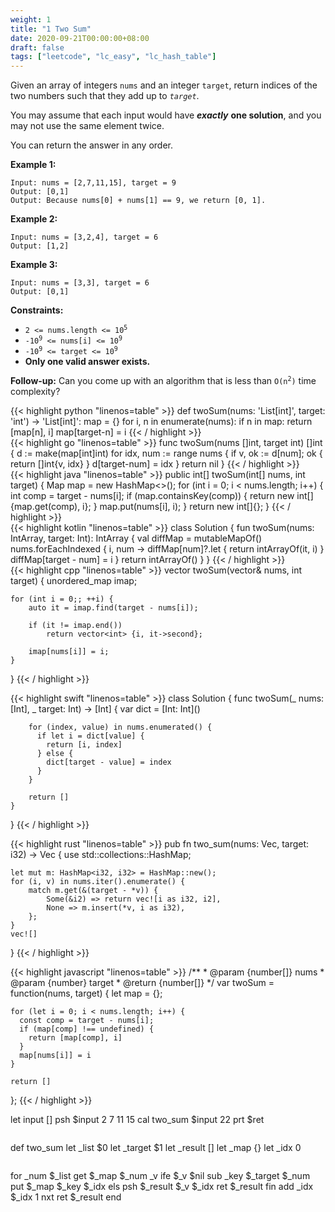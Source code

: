 ```yaml
---
weight: 1
title: "1 Two Sum"
date: 2020-09-21T00:00:00+08:00
draft: false
tags: ["leetcode", "lc_easy", "lc_hash_table"]
---
```




Given an array of integers `nums` and an integer `target`, return indices of the two numbers such that they add up to _`target`_.

You may assume that each input would have _**exactly**_ **one solution**, and you may not use the same element twice.

You can return the answer in any order.

**Example 1:**
```
Input: nums = [2,7,11,15], target = 9
Output: [0,1]
Output: Because nums[0] + nums[1] == 9, we return [0, 1].
```

**Example 2:**
```
Input: nums = [3,2,4], target = 6
Output: [1,2]
```

**Example 3:**
```
Input: nums = [3,3], target = 6
Output: [0,1]
```

**Constraints:**
* <code>2 <= nums.length <= 10<sup>5</sup></code>
* <code>-10<sup>9</sup> <= nums[i] <= 10<sup>9</sup></code>
* <code>-10<sup>9</sup> <= target <= 10<sup>9</sup></code>
* **Only one valid answer exists.**

**Follow-up:** Can you come up with an algorithm that is less than <code>O(n<sup>2</sup>)</code> time complexity?

<div class="tabs"></div>
<div class="tab-content">
<div id="python" class="lang">
{{< highlight python "linenos=table" >}}
def twoSum(nums: 'List[int]', target: 'int') -> 'List[int]':
    map = {}
    for i, n in enumerate(nums):
        if n in map:
            return [map[n], i]
        map[target-n] = i
{{< / highlight >}}
</div>

<div id="golang" class="lang">
{{< highlight go "linenos=table" >}}
func twoSum(nums []int, target int) []int {
    d := make(map[int]int)
    for idx, num := range nums {
        if v, ok := d[num]; ok {
            return []int{v, idx}
        }
        d[target-num] = idx
    }
    return nil
}
{{< / highlight >}}
</div>

<div id="java" class="lang">
{{< highlight java "linenos=table" >}}
public int[] twoSum(int[] nums, int target) {
    Map<Integer, Integer> map = new HashMap<>();
    for (int i = 0; i < nums.length; i++) {
        int comp = target - nums[i];
        if (map.containsKey(comp)) {
            return new int[]{map.get(comp), i};
        }
        map.put(nums[i], i);
    }
    return new int[]{};
}
{{< / highlight >}}
</div>

<div id="kotlin" class="lang">
{{< highlight kotlin "linenos=table" >}}
class Solution {
    fun twoSum(nums: IntArray, target: Int): IntArray {
        val diffMap = mutableMapOf<Int, Int>()
        nums.forEachIndexed { i, num ->
            diffMap[num]?.let {
                return intArrayOf(it, i)
            }
            diffMap[target - num] = i
        }
        return intArrayOf()
    }
}
{{< / highlight >}}
</div>

<div id="c++" class="lang">
{{< highlight cpp "linenos=table" >}}
vector<int> twoSum(vector<int>& nums, int target) {
    unordered_map<int, int> imap;

    for (int i = 0;; ++i) {
        auto it = imap.find(target - nums[i]);

        if (it != imap.end()) 
            return vector<int> {i, it->second};

        imap[nums[i]] = i;
    }
}
{{< / highlight >}}
</div>

<div id="swift" class="lang">
{{< highlight swift "linenos=table" >}}
class Solution {
    func twoSum(_ nums: [Int], _ target: Int) -> [Int] {
        var dict = [Int: Int]()

        for (index, value) in nums.enumerated() {
          if let i = dict[value] {
            return [i, index]
          } else {
            dict[target - value] = index
          }
        }

        return []
    }
}
{{< / highlight >}}
</div>

<div id="rust" class="lang">
{{< highlight rust "linenos=table" >}}
pub fn two_sum(nums: Vec<i32>, target: i32) -> Vec<i32> {
    use std::collections::HashMap;
    
    let mut m: HashMap<i32, i32> = HashMap::new();
    for (i, v) in nums.iter().enumerate() {
        match m.get(&(target - *v)) {
            Some(&i2) => return vec![i as i32, i2],
            None => m.insert(*v, i as i32),
        };
    }
    vec![]
}
{{< / highlight >}}
</div>

<div id="javascript" class="lang">
{{< highlight javascript "linenos=table" >}}
/**
 * @param {number[]} nums
 * @param {number} target
 * @return {number[]}
 */
var twoSum = function(nums, target) {
    let map = {};

    for (let i = 0; i < nums.length; i++) {
      const comp = target - nums[i];
      if (map[comp] !== undefined) {
        return [map[comp], i]
      }
      map[nums[i]] = i
    }

    return []
};
{{< / highlight >}}
</div>

<div id="runtime" class="lang">
    <div class="code-link">
        <div class="runtime-embedded-box" style="width: 100%; height: 420px;">let input []
psh $input 2 7 11 15
cal two_sum $input 22
prt $ret
<pre></pre>
def two_sum
 let _list $0
 let _target $1
 let _result []
 let _map {}
 let _idx 0
 <pre></pre>
 for _num $_list
  get $_map $_num _v
  ife $_v $nil
   sub _key $_target $_num
   put $_map $_key $_idx
  els
   psh $_result $_v $_idx
   ret $_result
  fin
  add _idx $_idx 1
 nxt
 ret $_result
end
        </div>
    </div>
</div>
</div>
